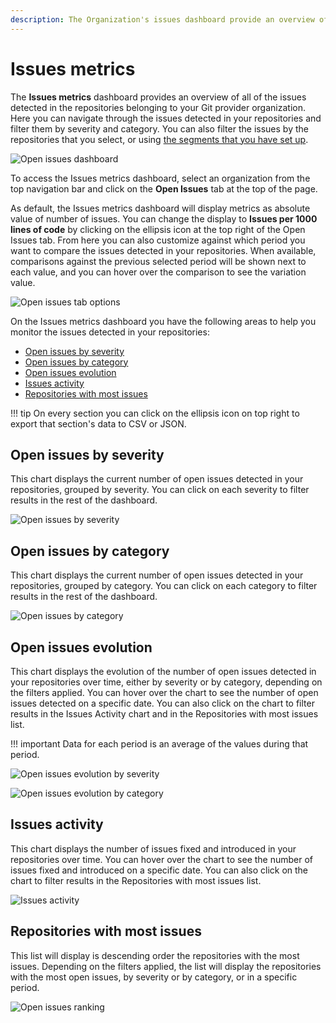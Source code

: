 ```yaml
---
description: The Organization's issues dashboard provide an overview of all of the issues detected in the repositories belonging to your Git provider organization. 
---
```


# Issues metrics
The **Issues metrics** dashboard provides an overview of all of the issues detected in the repositories belonging to your Git provider organization. Here you can navigate through the issues detected in your repositories and filter them by severity and category. You can also filter the issues by the repositories that you select, or using [the segments that you have set up](segments.md).

![Open issues dashboard](images/open-issues-dashboard.png)

To access the Issues metrics dashboard, select an organization from the top navigation bar and click on the **Open Issues** tab at the top of the page.

As default, the Issues metrics dashboard will display metrics as absolute value of number of issues. You can change the display to **Issues per 1000 lines of code** by clicking on the ellipsis icon at the top right of the Open Issues tab. From here you can also customize against which period you want to compare the issues detected in your repositories. When available, comparisons against the previous selected period will be shown next to each value, and you can hover over the comparison to see the variation value.

![Open issues tab options](images/open-issues-tab-options.png)

On the Issues metrics dashboard you have the following areas to help you monitor the issues detected in your repositories:

- [Open issues by severity](#open-issues-by-severity)
- [Open issues by category](#open-issues-by-category)
- [Open issues evolution](#open-issues-evolution)
- [Issues activity](#issues-activity)
- [Repositories with most issues](#repositories-with-most-issues)

!!! tip
    On every section you can click on the ellipsis icon on top right to export that section's data to CSV or JSON.


## Open issues by severity
This chart displays the current number of open issues detected in your repositories, grouped by severity. You can click on each severity to filter results in the rest of the dashboard.

![Open issues by severity](images/open-issues-by-severity.png)

## Open issues by category
This chart displays the current number of open issues detected in your repositories, grouped by category. You can click on each category to filter results in the rest of the dashboard.

![Open issues by category](images/open-issues-by-category.png)

## Open issues evolution
This chart displays the evolution of the number of open issues detected in your repositories over time, either by severity or by category, depending on the filters applied. You can hover over the chart to see the number of open issues detected on a specific date. You can also click on the chart to filter results in the Issues Activity chart and in the Repositories with most issues list.

!!! important
    Data for each period is an average of the values during that period.

![Open issues evolution by severity](images/open-issues-evolution-by-severity.png)

![Open issues evolution by category](images/open-issues-evolution-by-category.png)

## Issues activity
This chart displays the number of issues fixed and introduced in your repositories over time. You can hover over the chart to see the number of issues fixed and introduced on a specific date. You can also click on the chart to filter results in the Repositories with most issues list.

![Issues activity](images/issues-activity.png)

## Repositories with most issues
This list will display is descending order the repositories with the most issues. Depending on the filters applied, the list will display the repositories with the most open issues, by severity or by category, or in a specific period.

![Open issues ranking](images/open-issues-ranking.png)


